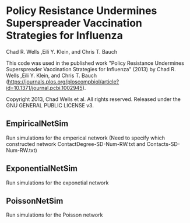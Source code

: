 # Policy Resistance Undermines Superspreader Vaccination Strategies for Influenza
Chad R. Wells ,Eili Y. Klein, and Chris T. Bauch

This code was used in the published work "Policy Resistance Undermines Superspreader Vaccination Strategies for Influenza" (2013) by Chad R. Wells ,Eili Y. Klein, and Chris T. Bauch (https://journals.plos.org/ploscompbiol/article?id=10.1371/journal.pcbi.1002945).

Copyright 2013, Chad Wells et al. All rights reserved. Released under the GNU GENERAL PUBLIC LICENSE v3.

## EmpiricalNetSim
Run simulations for the emperical network (Need to specify which constructed network ContactDegree-SD-Num-RW.txt and Contacts-SD-Num-RW.txt)
## ExponentialNetSim
Run simulations for the exponetial network 
## PoissonNetSim
Run simulations for the Poisson network 
 
